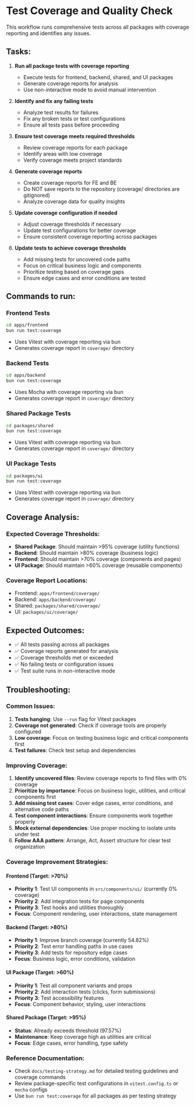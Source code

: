 # Test Coverage and Quality Check

This workflow runs comprehensive tests across all packages with coverage reporting and identifies any issues.

## Tasks:

1. **Run all package tests with coverage reporting**
   - Execute tests for frontend, backend, shared, and UI packages
   - Generate coverage reports for analysis
   - Use non-interactive mode to avoid manual intervention

2. **Identify and fix any failing tests**
   - Analyze test results for failures
   - Fix any broken tests or test configurations
   - Ensure all tests pass before proceeding

3. **Ensure test coverage meets required thresholds**
   - Review coverage reports for each package
   - Identify areas with low coverage
   - Verify coverage meets project standards

4. **Generate coverage reports**
   - Create coverage reports for FE and BE
   - Do NOT save reports to the repository (coverage/ directories are gitignored)
   - Analyze coverage data for quality insights

5. **Update coverage configuration if needed**
   - Adjust coverage thresholds if necessary
   - Update test configurations for better coverage
   - Ensure consistent coverage reporting across packages

6. **Update tests to achieve coverage thresholds**
   - Add missing tests for uncovered code paths
   - Focus on critical business logic and components
   - Prioritize testing based on coverage gaps
   - Ensure edge cases and error conditions are tested

## Commands to run:

### Frontend Tests

```bash
cd apps/frontend
bun run test:coverage
```

- Uses Vitest with coverage reporting via bun
- Generates coverage report in `coverage/` directory

### Backend Tests

```bash
cd apps/backend
bun run test:coverage
```

- Uses Mocha with coverage reporting via bun
- Generates coverage report in `coverage/` directory

### Shared Package Tests

```bash
cd packages/shared
bun run test:coverage
```

- Uses Vitest with coverage reporting via bun
- Generates coverage report in `coverage/` directory

### UI Package Tests

```bash
cd packages/ui
bun run test:coverage
```

- Uses Vitest with coverage reporting via bun
- Generates coverage report in `coverage/` directory

## Coverage Analysis:

### Expected Coverage Thresholds:

- **Shared Package**: Should maintain >95% coverage (utility functions)
- **Backend**: Should maintain >80% coverage (business logic)
- **Frontend**: Should maintain >70% coverage (components and pages)
- **UI Package**: Should maintain >60% coverage (reusable components)

### Coverage Report Locations:

- Frontend: `apps/frontend/coverage/`
- Backend: `apps/backend/coverage/`
- Shared: `packages/shared/coverage/`
- UI: `packages/ui/coverage/`

## Expected Outcomes:

- ✅ All tests passing across all packages
- ✅ Coverage reports generated for analysis
- ✅ Coverage thresholds met or exceeded
- ✅ No failing tests or configuration issues
- ✅ Test suite runs in non-interactive mode

## Troubleshooting:

### Common Issues:

1. **Tests hanging**: Use `--run` flag for Vitest packages
2. **Coverage not generated**: Check if coverage tools are properly configured
3. **Low coverage**: Focus on testing business logic and critical components first
4. **Test failures**: Check test setup and dependencies

### Improving Coverage:

1. **Identify uncovered files**: Review coverage reports to find files with 0% coverage
2. **Prioritize by importance**: Focus on business logic, utilities, and critical components first
3. **Add missing test cases**: Cover edge cases, error conditions, and alternative code paths
4. **Test component interactions**: Ensure components work together properly
5. **Mock external dependencies**: Use proper mocking to isolate units under test
6. **Follow AAA pattern**: Arrange, Act, Assert structure for clear test organization

### Coverage Improvement Strategies:

#### Frontend (Target: >70%)

- **Priority 1**: Test UI components in `src/components/ui/` (currently 0% coverage)
- **Priority 2**: Add integration tests for page components
- **Priority 3**: Test hooks and utilities thoroughly
- **Focus**: Component rendering, user interactions, state management

#### Backend (Target: >80%)

- **Priority 1**: Improve branch coverage (currently 54.82%)
- **Priority 2**: Test error handling paths in use cases
- **Priority 3**: Add tests for repository edge cases
- **Focus**: Business logic, error conditions, validation

#### UI Package (Target: >60%)

- **Priority 1**: Test all component variants and props
- **Priority 2**: Add interaction tests (clicks, form submissions)
- **Priority 3**: Test accessibility features
- **Focus**: Component behavior, styling, user interactions

#### Shared Package (Target: >95%)

- **Status**: Already exceeds threshold (97.57%)
- **Maintenance**: Keep coverage high as utilities are critical
- **Focus**: Edge cases, error handling, type safety

### Reference Documentation:

- Check `docs/testing-strategy.md` for detailed testing guidelines and coverage commands
- Review package-specific test configurations in `vitest.config.ts` or `mocha` configs
- Use `bun run test:coverage` for all packages as per testing strategy
